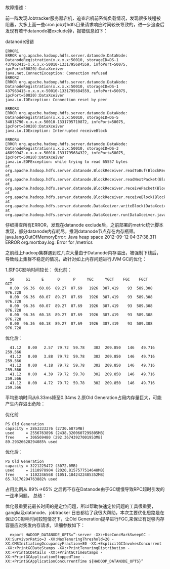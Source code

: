 故障描述：

前一阵发现Jobtracker服务器宕机，追查宕机前系统负载情况，发现很多线程被阻塞，大多上面一些cron job对hdfs目录请求响应时间较长导致的，进一步追查后发现有若干datanode被exclude掉，报错信息如下：

datanode报错

    ERROR1
    ERROR org.apache.hadoop.hdfs.server.datanode.DataNode: DatanodeRegistration(x.x.x.x:50010, storageID=DS-1
    437963415-x.x.x.x-50010-1331795684559, infoPort=50075, ipcPort=50020):DataXceiver
    java.net.ConnectException: Connection refused
    ERROR2
    ERROR org.apache.hadoop.hdfs.server.datanode.DataNode: DatanodeRegistration(x.x.x.x:50010, storageID=DS-1
    437963415-x.x.x.x-50010-1331795684559, infoPort=50075, ipcPort=50020):DataXceiver
    java.io.IOException: Connection reset by peer

    ERROR3
    ERROR org.apache.hadoop.hdfs.server.datanode.DataNode: DatanodeRegistration(x.x.x.x:50010, storageID=DS-5
    34013790-x.x.x.x-50010-1331795710872, infoPort=50075, ipcPort=50020):DataXceiver
    java.io.IOException: Interrupted receiveBlock

    ERROR4
    ERROR org.apache.hadoop.hdfs.server.datanode.DataNode: DatanodeRegistration(x.x.x.x:50010, storageID=DS-3
    46899942-x.x.x.x-50010-1331795684322, infoPort=50075, ipcPort=50020):DataXceiver
    java.io.EOFException: while trying to read 65557 bytes
    at org.apache.hadoop.hdfs.server.datanode.BlockReceiver.readToBuf(BlockReceiver.java:290)
    at org.apache.hadoop.hdfs.server.datanode.BlockReceiver.readNextPacket(BlockReceiver.java:334)
    at org.apache.hadoop.hdfs.server.datanode.BlockReceiver.receivePacket(BlockReceiver.java:398)
    at org.apache.hadoop.hdfs.server.datanode.BlockReceiver.receiveBlock(BlockReceiver.java:577)
    at org.apache.hadoop.hdfs.server.datanode.DataXceiver.writeBlock(DataXceiver.java:480)
    at org.apache.hadoop.hdfs.server.datanode.DataXceiver.run(DataXceiver.java:171)
仔细排查所有ERROR，发现在datanode exclude后，之前部署的metric统计脚本发现，部分datanode内存耗尽，推测datanode节点存在内存瓶颈。
java.lang.OutOfMemoryError: Java heap space
2012-09-12 04:37:38,311 ERROR org.mortbay.log: Error for /metrics

之前线上hadoop集群遇到过几次大量由于Datanode内存溢出，被强制下线后，导致线上集群不稳定的情况，故针对如上内存问题进行JVM GC的优化：

1.原FGC影响时间较长：
优化前：


      S0     S1     E      O      P     YGC     YGCT    FGC    FGCT     GCT
      0.00  96.36  60.06  89.27  87.69   1926  387.419    93  589.308  976.728
      0.00  96.36  60.07  89.27  87.69   1926  387.419    93  589.308  976.728
      0.00  96.36  60.07  89.27  87.69   1926  387.419    93  589.308  976.728
      0.00  96.36  60.18  89.27  87.69   1926  387.419    93  589.308  976.728
      0.00  96.36  60.18  89.27  87.69   1926  387.419    93  589.308  976.728
优化后：

      41.12   0.00   2.57  79.72  59.78    302  209.850   146   49.716  259.566
      41.12   0.00   3.88  79.72  59.78    302  209.850   146   49.716  259.566
      41.12   0.00   4.18  79.72  59.78    302  209.850   146   49.716  259.566
      41.12   0.00   4.39  79.72  59.78    302  209.850   146   49.716  259.566
      41.12   0.00   4.72  79.72  59.78    302  209.850   146   49.716  259.566
平均影响时间从6.33ms降至0.34ms
2.原Old Generation占用内存量巨大，可能产生内存溢出危险：


优化前

    PS Old Generation
    capacity = 2863333376 (2730.6875MB)
    used     = 2556763896 (2438.3200607299805MB)
    free     = 306569480 (292.36743927001953MB)
    89.29326628294085% used
优化后：

    PS Old Generation
    capacity = 3221225472 (3072.0MB)
    used     = 2118978904 (2020.8157577514648MB)
    free     = 1102246568 (1051.1842422485352MB)
    65.78176294763882% used
    
占用比例从 89%->65%
之后再不存在Datanode由于GC缓慢导致RPC超时引发的一连串问题。
总结：

优化最重要花最长时间的是定位问题，所以帮助快速定位问题的工具很重要，ganglia及datanode、jobtracker 日志都给了我很大帮助，本次主要优化思路是在保证GC影响时间较短情况下，让Old Generation提早进行FGC,来保证有足够内存容量应对突发内存请求，详细参数如下：


      export HADOOP_DATANODE_OPTS=”-server -XX:+UseConcMarkSweepGC -XX:SurvivorRatio=3 -XX:MaxTenuringThreshold=20 -XX:CMSInitiatingOccupancyFraction=80 -XX:+ExplicitGCInvokesConcurrent -XX:+PrintGCDateStamps -XX:+PrintTenuringDistribution -XX:+PrintGCDetails -XX:+PrintGCTimeStamps -XX:+PrintGCApplicationStoppedTime -XX:+PrintGCApplicationConcurrentTime ${HADOOP_DATANODE_OPTS}”
